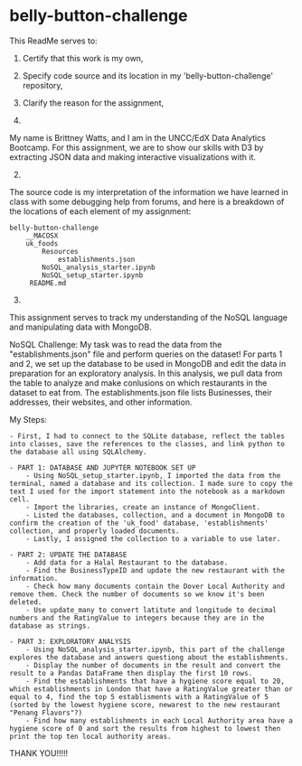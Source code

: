 # belly-button-challenge

This ReadMe serves to:
   1. Certify that this work is my own,
   2. Specify code source and its location in my 'belly-button-challenge' repository,
   3. Clarify the reason for the assignment,

1. 
My name is Brittney Watts, and I am in the UNCC/EdX Data Analytics Bootcamp. For this assignment, we are to show our skills with D3 by extracting JSON data and making interactive visualizations with it. 

2. 
The source code is my interpretation of the information we have learned in class with some debugging help from forums, and here
is a breakdown of the locations of each element of my assignment:

    belly-button-challenge
        __MACOSX
        uk_foods
            Resources
                establishments.json
            NoSQL_analysis_starter.ipynb
            NoSQL_setup_starter.ipynb
         README.md

3. 
This assignment serves to track my understanding of the NoSQL language and manipulating data with MongoDB.

NoSQL Challenge:
   My task was to read the data from the "establishments.json" file and perform queries on the dataset! For parts 1 and 2, we set up the database to be used in MongoDB and edit the data in preparation for an exploratory analysis. In this analysis, we pull data from the table to analyze and make conlusions on which restaurants in the dataset to eat from. 
   The establishments.json file lists Businesses, their addresses, their websites, and other information. 
   
   My Steps: 

    - First, I had to connect to the SQLite database, reflect the tables into classes, save the references to the classes, and link python to the database all using SQLAlchemy.

    - PART 1: DATABASE AND JUPYTER NOTEBOOK SET UP
        - Using NoSQL_setup_starter.ipynb, I imported the data from the terminal, named a database and its collection. I made sure to copy the text I used for the import statement into the notebook as a markdown cell.
        - Import the libraries, create an instance of MongoClient.
        - Listed the databases, collection, and a document in MongoDB to confirm the creation of the 'uk_food' database, 'establishments' collection, and properly loaded documents.
        - Lastly, I assigned the collection to a variable to use later.

    - PART 2: UPDATE THE DATABASE
        - Add data for a Halal Restaurant to the database.
        - Find the BusinessTypeID and update the new restaurant with the information.
        - Check how many documents contain the Dover Local Authority and remove them. Check the number of documents so we know it's been deleted.
        - Use update_many to convert latitute and longitude to decimal numbers and the RatingValue to integers because they are in the database as strings.
    
    - PART 3: EXPLORATORY ANALYSIS
        - Using NoSQL_analysis_starter.ipynb, this part of the challenge explores the database and answers questiong about the establishments.
        - Display the number of documents in the result and convert the result to a Pandas DataFrame then display the first 10 rows.
        - Find the establishments that have a hygiene score equal to 20, which establishments in London that have a RatingValue greater than or equal to 4, find the top 5 establisments with a RatingValue of 5 (sorted by the lowest hygiene score, newarest to the new restaurant "Penang Flavors"?)
        - Find how many establishments in each Local Authority area have a hygiene score of 0 and sort the results from highest to lowest then print the top ten local authority areas.

      
THANK YOU!!!!!